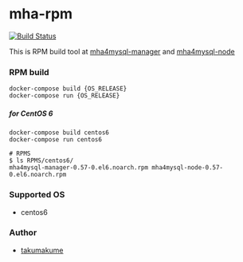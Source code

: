 # mha-rpm

[![Build Status](https://travis-ci.org/takumakume/mha-rpm.svg?branch=master)](https://travis-ci.org/takumakume/mha-rpm)


This is RPM build tool at [mha4mysql-manager](https://github.com/yoshinorim/mha4mysql-manager) and [mha4mysql-node](https://github.com/yoshinorim/mha4mysql-node)

### RPM build

```shell
docker-compose build {OS_RELEASE}
docker-compose run {OS_RELEASE}
```

##### for CentOS 6

```shell
docker-compose build centos6
docker-compose run centos6

# RPMS
$ ls RPMS/centos6/
mha4mysql-manager-0.57-0.el6.noarch.rpm mha4mysql-node-0.57-0.el6.noarch.rpm
```

### Supported OS

- centos6

### Author

- [takumakume](https://twitter.com/takumakume)
